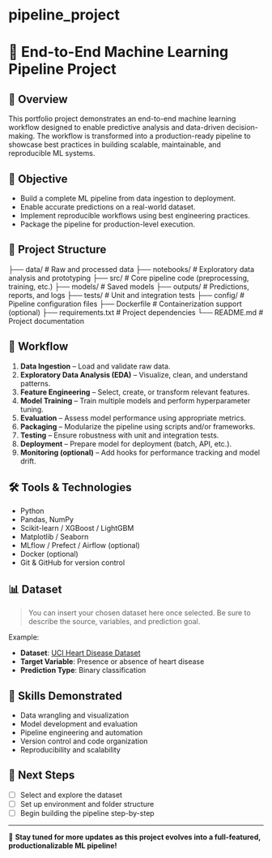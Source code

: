 # pipeline_project

# 🧠 End-to-End Machine Learning Pipeline Project

## 🚀 Overview

This portfolio project demonstrates an end-to-end machine learning workflow designed to enable predictive analysis and data-driven decision-making. The workflow is transformed into a production-ready pipeline to showcase best practices in building scalable, maintainable, and reproducible ML systems.

## 🎯 Objective

- Build a complete ML pipeline from data ingestion to deployment.
- Enable accurate predictions on a real-world dataset.
- Implement reproducible workflows using best engineering practices.
- Package the pipeline for production-level execution.

## 🧩 Project Structure

├── data/ # Raw and processed data
├── notebooks/ # Exploratory data analysis and prototyping
├── src/ # Core pipeline code (preprocessing, training, etc.)
├── models/ # Saved models
├── outputs/ # Predictions, reports, and logs
├── tests/ # Unit and integration tests
├── config/ # Pipeline configuration files
├── Dockerfile # Containerization support (optional)
├── requirements.txt # Project dependencies
└── README.md # Project documentation


## 🔄 Workflow

1. **Data Ingestion** – Load and validate raw data.
2. **Exploratory Data Analysis (EDA)** – Visualize, clean, and understand patterns.
3. **Feature Engineering** – Select, create, or transform relevant features.
4. **Model Training** – Train multiple models and perform hyperparameter tuning.
5. **Evaluation** – Assess model performance using appropriate metrics.
6. **Packaging** – Modularize the pipeline using scripts and/or frameworks.
7. **Testing** – Ensure robustness with unit and integration tests.
8. **Deployment** – Prepare model for deployment (batch, API, etc.).
9. **Monitoring (optional)** – Add hooks for performance tracking and model drift.

## 🛠️ Tools & Technologies

- Python
- Pandas, NumPy
- Scikit-learn / XGBoost / LightGBM
- Matplotlib / Seaborn
- MLflow / Prefect / Airflow (optional)
- Docker (optional)
- Git & GitHub for version control

## 📊 Dataset

> You can insert your chosen dataset here once selected. Be sure to describe the source, variables, and prediction goal.

Example:
- **Dataset**: [UCI Heart Disease Dataset](https://archive.ics.uci.edu/ml/datasets/heart+Disease)
- **Target Variable**: Presence or absence of heart disease
- **Prediction Type**: Binary classification

## 🧠 Skills Demonstrated

- Data wrangling and visualization
- Model development and evaluation
- Pipeline engineering and automation
- Version control and code organization
- Reproducibility and scalability

## 📌 Next Steps

- [ ] Select and explore the dataset
- [ ] Set up environment and folder structure
- [ ] Begin building the pipeline step-by-step

---

🔗 **Stay tuned for more updates as this project evolves into a full-featured, productionalizable ML pipeline!**

